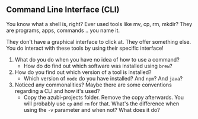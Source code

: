 ## Command Line Interface (CLI)

You know what a shell is, right?
Ever used tools like mv, cp, rm, mkdir?
They are programs, apps, commands .. you name it.

They don't have a graphical interface to click at.
They offer something else.
You do interact with these tools by using their specific interface!

1. What do you do when you have no idea of how to use a command?
    - How do do find out which software was installed using `brew`?
2. How do you find out which version of a tool is installed?
    - Which version of `node` do you have installed? And `npm`? And `java`?
3. Noticed any commonalities? Maybe there are some conventions regarding a CLI and how it's used?
    - Copy the azubi-projects folder. Remove the copy afterwards. You will probably use `cp` and `rm` for that. What's the difference when using the `-v` parameter and when not? What does it do?
